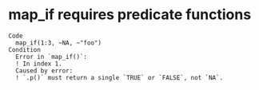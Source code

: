 # map_if requires predicate functions

    Code
      map_if(1:3, ~NA, ~"foo")
    Condition
      Error in `map_if()`:
      ! In index 1.
      Caused by error:
      ! `.p()` must return a single `TRUE` or `FALSE`, not `NA`.

